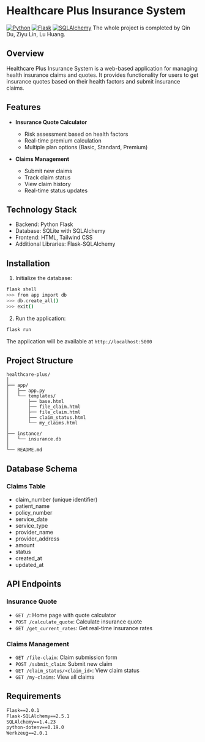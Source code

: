 # Healthcare Plus Insurance System
[![Python](https://img.shields.io/badge/Python-3.7+-blue.svg)](https://www.python.org/downloads/)
[![Flask](https://img.shields.io/badge/Flask-2.0+-green.svg)](https://flask.palletsprojects.com/)
[![SQLAlchemy](https://img.shields.io/badge/SQLAlchemy-1.4+-orange.svg)](https://www.sqlalchemy.org/)
The whole project is completed by Qin Du, Ziyu Lin, Lu Huang.

## Overview
Healthcare Plus Insurance System is a web-based application for managing health insurance claims and quotes. It provides functionality for users to get insurance quotes based on their health factors and submit insurance claims.

## Features
- **Insurance Quote Calculator**
  - Risk assessment based on health factors
  - Real-time premium calculation
  - Multiple plan options (Basic, Standard, Premium)

- **Claims Management**
  - Submit new claims
  - Track claim status
  - View claim history
  - Real-time status updates

## Technology Stack
- Backend: Python Flask
- Database: SQLite with SQLAlchemy
- Frontend: HTML, Tailwind CSS
- Additional Libraries: Flask-SQLAlchemy

## Installation

1. Initialize the database:
```bash
flask shell
>>> from app import db
>>> db.create_all()
>>> exit()
```

2. Run the application:
```bash
flask run
```

The application will be available at `http://localhost:5000`

## Project Structure
```
healthcare-plus/
│
├── app/
│   ├── app.py
│   └── templates/
│       ├── base.html
│       ├── file_claim.html
│       ├── file_claim.html
│       ├── claim_status.html
│       └── my_claims.html
│
├── instance/
│   └── insurance.db
│
└── README.md
```

## Database Schema

### Claims Table
- claim_number (unique identifier)
- patient_name
- policy_number
- service_date
- service_type
- provider_name
- provider_address
- amount
- status
- created_at
- updated_at

## API Endpoints

### Insurance Quote
- `GET /`: Home page with quote calculator
- `POST /calculate_quote`: Calculate insurance quote
- `GET /get_current_rates`: Get real-time insurance rates

### Claims Management
- `GET /file-claim`: Claim submission form
- `POST /submit_claim`: Submit new claim
- `GET /claim_status/<claim_id>`: View claim status
- `GET /my-claims`: View all claims

## Requirements
```txt
Flask==2.0.1
Flask-SQLAlchemy==2.5.1
SQLAlchemy==1.4.23
python-dotenv==0.19.0
Werkzeug==2.0.1
```
